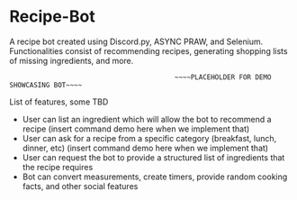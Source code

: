 # Recipe-Bot
A recipe bot created using Discord.py, ASYNC PRAW, and Selenium. Functionalities consist of recommending recipes, generating shopping lists of missing ingredients, and more.

                                              
                                             ~~~~PLACEHOLDER FOR DEMO SHOWCASING BOT~~~~


List of features, some TBD

- User can list an ingredient which will allow the bot to recommend a recipe (insert command demo here when we implement that)
- User can ask for a recipe from a specific category (breakfast, lunch, dinner, etc) (insert command demo here when we implement that)
- User can request the bot to provide a structured list of ingredients that the recipe requires
- Bot can convert measurements, create timers, provide random cooking facts, and other social features
